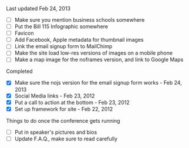 Last updated Feb 24, 2013

- [ ] Make sure you mention business schools somewhere
- [ ] Put the Bill 115 Infographic somewhere
- [ ] Favicon
- [ ] Add Facebook, Apple metadata for thumbnail images
- [ ] Link the email signup form to MailChimp
- [ ] Make the site load low-res versions of images on a mobile phone
- [ ] Make a map image for the noframes version, and link to Google Maps

Completed

- [x] Make sure the nojs version for the email signup form works - Feb 24, 2013
- [X] Social Media links - Feb 23, 2012
- [x] Put a call to action at the bottom - Feb 23, 2012
- [x] Set up framework for site - Feb 22, 2012

Things to do once the conference gets running

- [ ] Put in speaker's pictures and bios
- [ ] Update F.A.Q., make sure to read carefully